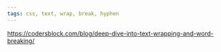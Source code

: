 ```yaml
---
tags: css, text, wrap, break, hyphen
---
```

https://codersblock.com/blog/deep-dive-into-text-wrapping-and-word-breaking/